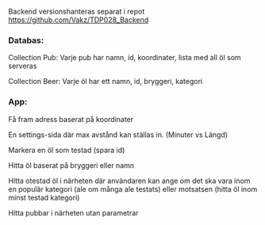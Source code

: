 Backend versionshanteras separat i repot https://github.com/Vakz/TDP028_Backend

### Databas:
Collection Pub:
    Varje pub har namn, id, koordinater, lista med all öl som serveras
    
Collection Beer:
    Varje öl har ett namn, id, bryggeri, kategori
        
### App:
Få fram adress baserat på koordinater
    
En settings-sida där max avstånd kan ställas in. (Minuter vs Längd)
    
Markera en öl som testad (spara id)
    
Hitta öl baserat på bryggeri eller namn
    
Hitta otestad öl i närheten där användaren kan ange om det ska vara inom en populär kategori (ale om många ale testats) eller motsatsen (hitta öl inom minst testad kategori)
    
Hitta pubbar i närheten utan parametrar